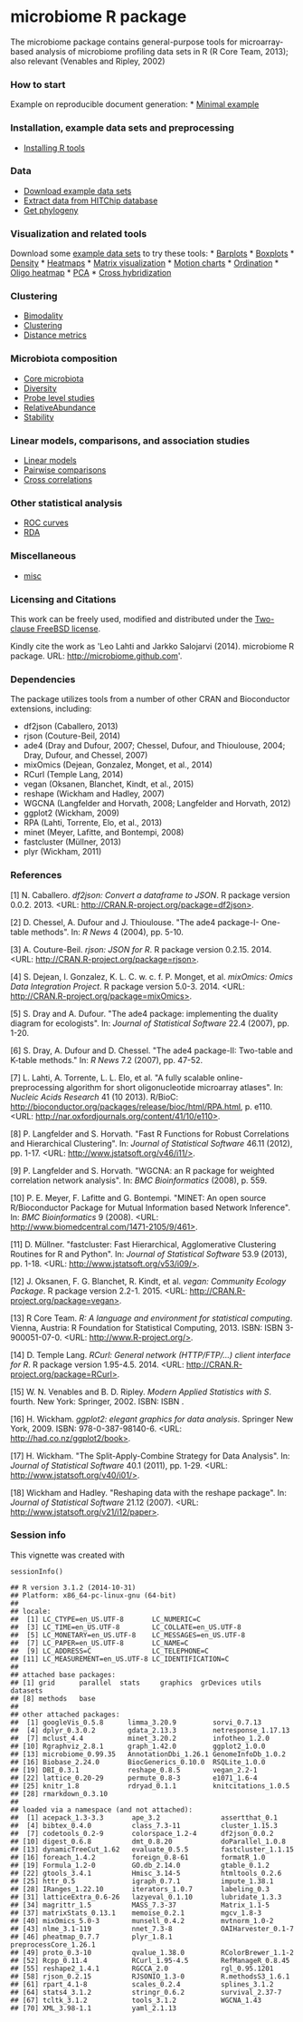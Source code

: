 <!--
  %\VignetteEngine{knitr::rmarkdown}
  %\VignetteIndexEntry{microbiome tutorial}
  %\usepackage[utf8]{inputenc}
-->




microbiome R package
====================

The microbiome package contains general-purpose tools for microarray-based analysis of microbiome profiling data sets in R (R Core Team, 2013); also relevant (Venables and Ripley, 2002)

### How to start

Example on reproducible document generation:
\* [Minimal example](Template.Rmd)

### Installation, example data sets and preprocessing

-   [Installing R tools](Installation.md)

### Data

-   [Download example data sets](Data.md)
-   [Extract data from HITChip database](Preprocessing.md)
-   [Get phylogeny](Phylogeny.md)

### Visualization and related tools

Download some [example data sets](Data.md) to try these tools: \* [Barplots](Barplots.md) \* [Boxplots](Boxplots.md) \* [Density](Density.md) \* [Heatmaps](Heatmap.md) \* [Matrix visualization](Matrix-visualization.md) \* [Motion charts](Motionchart.md) \* [Ordination](Projections.md) \* [Oligo heatmap](Oligoheatmap.md) \* [PCA](PCA.md) \* [Cross hybridization](Crosshyb.md)

### Clustering

-   [Bimodality](Bimodality.md)
-   [Clustering](Clustering.md)
-   [Distance metrics](Metrics.md)

### Microbiota composition

-   [Core microbiota](Core.md)
-   [Diversity](Diversity.md)
-   [Probe level studies](Probelevel.md)
-   [RelativeAbundance](RelativeAbundance.md)
-   [Stability](Stability.md)

### Linear models, comparisons, and association studies

-   [Linear models](limma.md)
-   [Pairwise comparisons](Comparisons.md)
-   [Cross correlations](Crosscorrelation.md)

### Other statistical analysis

-   [ROC curves](ROC.md)
-   [RDA](RDA.md)

### Miscellaneous

-   [misc](misc.md)

### Licensing and Citations

This work can be freely used, modified and distributed under the [Two-clause FreeBSD license](http://en.wikipedia.org/wiki/BSD_licenses).

Kindly cite the work as 'Leo Lahti and Jarkko Salojarvi (2014). microbiome R package. URL: <http://microbiome.github.com>'.

### Dependencies

The package utilizes tools from a number of other CRAN and Bioconductor extensions, including:

-   df2json (Caballero, 2013)
-   rjson (Couture-Beil, 2014)
-   ade4 (Dray and Dufour, 2007; Chessel, Dufour, and Thioulouse, 2004; Dray, Dufour, and Chessel, 2007)
-   mixOmics (Dejean, Gonzalez, Monget, et al., 2014)
-   RCurl (Temple Lang, 2014)
-   vegan (Oksanen, Blanchet, Kindt, et al., 2015)
-   reshape (Wickham and Hadley, 2007)
-   WGCNA (Langfelder and Horvath, 2008; Langfelder and Horvath, 2012)
-   ggplot2 (Wickham, 2009)
-   RPA (Lahti, Torrente, Elo, et al., 2013)
-   minet (Meyer, Lafitte, and Bontempi, 2008)
-   fastcluster (Müllner, 2013)
-   plyr (Wickham, 2011)

### References

[1] N. Caballero. *df2json: Convert a dataframe to JSON*. R package version 0.0.2. 2013. <URL:
http://CRAN.R-project.org/package=df2json>.

[2] D. Chessel, A. Dufour and J. Thioulouse. "The ade4 package-I- One-table methods". In: *R News* 4 (2004), pp. 5-10.

[3] A. Couture-Beil. *rjson: JSON for R*. R package version 0.2.15. 2014. <URL: http://CRAN.R-project.org/package=rjson>.

[4] S. Dejean, I. Gonzalez, K. L. C. w. c. f. P. Monget, et al. *mixOmics: Omics Data Integration Project*. R package version 5.0-3. 2014. <URL: http://CRAN.R-project.org/package=mixOmics>.

[5] S. Dray and A. Dufour. "The ade4 package: implementing the duality diagram for ecologists". In: *Journal of Statistical Software* 22.4 (2007), pp. 1-20.

[6] S. Dray, A. Dufour and D. Chessel. "The ade4 package-II: Two-table and K-table methods." In: *R News* 7.2 (2007), pp. 47-52.

[7] L. Lahti, A. Torrente, L. L. Elo, et al. "A fully scalable online-preprocessing algorithm for short oligonucleotide microarray atlases". In: *Nucleic Acids Research* 41 (10 2013). R/BioC: <http://bioconductor.org/packages/release/bioc/html/RPA.html>, p. e110. <URL: http://nar.oxfordjournals.org/content/41/10/e110>.

[8] P. Langfelder and S. Horvath. "Fast R Functions for Robust Correlations and Hierarchical Clustering". In: *Journal of Statistical Software* 46.11 (2012), pp. 1-17. <URL:
http://www.jstatsoft.org/v46/i11/>.

[9] P. Langfelder and S. Horvath. "WGCNA: an R package for weighted correlation network analysis". In: *BMC Bioinformatics* (2008), p. 559.

[10] P. E. Meyer, F. Lafitte and G. Bontempi. "MINET: An open source R/Bioconductor Package for Mutual Information based Network Inference". In: *BMC Bioinformatics* 9 (2008). <URL:
http://www.biomedcentral.com/1471-2105/9/461>.

[11] D. Müllner. "fastcluster: Fast Hierarchical, Agglomerative Clustering Routines for R and Python". In: *Journal of Statistical Software* 53.9 (2013), pp. 1-18. <URL:
http://www.jstatsoft.org/v53/i09/>.

[12] J. Oksanen, F. G. Blanchet, R. Kindt, et al. *vegan: Community Ecology Package*. R package version 2.2-1. 2015. <URL:
http://CRAN.R-project.org/package=vegan>.

[13] R Core Team. *R: A language and environment for statistical computing*. Vienna, Austria: R Foundation for Statistical Computing, 2013. ISBN: ISBN 3-900051-07-0. <URL:
http://www.R-project.org/>.

[14] D. Temple Lang. *RCurl: General network (HTTP/FTP/...) client interface for R*. R package version 1.95-4.5. 2014. <URL:
http://CRAN.R-project.org/package=RCurl>.

[15] W. N. Venables and B. D. Ripley. *Modern Applied Statistics with S*. fourth. New York: Springer, 2002. ISBN: ISBN .

[16] H. Wickham. *ggplot2: elegant graphics for data analysis*. Springer New York, 2009. ISBN: 978-0-387-98140-6. <URL:
http://had.co.nz/ggplot2/book>.

[17] H. Wickham. "The Split-Apply-Combine Strategy for Data Analysis". In: *Journal of Statistical Software* 40.1 (2011), pp. 1-29. <URL: http://www.jstatsoft.org/v40/i01/>.

[18] Wickham and Hadley. "Reshaping data with the reshape package". In: *Journal of Statistical Software* 21.12 (2007). <URL: http://www.jstatsoft.org/v21/i12/paper>.

### Session info

This vignette was created with

``` {.r}
sessionInfo()
```

    ## R version 3.1.2 (2014-10-31)
    ## Platform: x86_64-pc-linux-gnu (64-bit)
    ## 
    ## locale:
    ##  [1] LC_CTYPE=en_US.UTF-8       LC_NUMERIC=C              
    ##  [3] LC_TIME=en_US.UTF-8        LC_COLLATE=en_US.UTF-8    
    ##  [5] LC_MONETARY=en_US.UTF-8    LC_MESSAGES=en_US.UTF-8   
    ##  [7] LC_PAPER=en_US.UTF-8       LC_NAME=C                 
    ##  [9] LC_ADDRESS=C               LC_TELEPHONE=C            
    ## [11] LC_MEASUREMENT=en_US.UTF-8 LC_IDENTIFICATION=C       
    ## 
    ## attached base packages:
    ## [1] grid      parallel  stats     graphics  grDevices utils     datasets 
    ## [8] methods   base     
    ## 
    ## other attached packages:
    ##  [1] googleVis_0.5.8      limma_3.20.9         sorvi_0.7.13        
    ##  [4] dplyr_0.3.0.2        gdata_2.13.3         netresponse_1.17.13 
    ##  [7] mclust_4.4           minet_3.20.2         infotheo_1.2.0      
    ## [10] Rgraphviz_2.8.1      graph_1.42.0         ggplot2_1.0.0       
    ## [13] microbiome_0.99.35   AnnotationDbi_1.26.1 GenomeInfoDb_1.0.2  
    ## [16] Biobase_2.24.0       BiocGenerics_0.10.0  RSQLite_1.0.0       
    ## [19] DBI_0.3.1            reshape_0.8.5        vegan_2.2-1         
    ## [22] lattice_0.20-29      permute_0.8-3        e1071_1.6-4         
    ## [25] knitr_1.8            rdryad_0.1.1         knitcitations_1.0.5 
    ## [28] rmarkdown_0.3.10    
    ## 
    ## loaded via a namespace (and not attached):
    ##  [1] acepack_1.3-3.3       ape_3.2               assertthat_0.1       
    ##  [4] bibtex_0.4.0          class_7.3-11          cluster_1.15.3       
    ##  [7] codetools_0.2-9       colorspace_1.2-4      df2json_0.0.2        
    ## [10] digest_0.6.8          dmt_0.8.20            doParallel_1.0.8     
    ## [13] dynamicTreeCut_1.62   evaluate_0.5.5        fastcluster_1.1.15   
    ## [16] foreach_1.4.2         foreign_0.8-61        formatR_1.0          
    ## [19] Formula_1.2-0         GO.db_2.14.0          gtable_0.1.2         
    ## [22] gtools_3.4.1          Hmisc_3.14-5          htmltools_0.2.6      
    ## [25] httr_0.5              igraph_0.7.1          impute_1.38.1        
    ## [28] IRanges_1.22.10       iterators_1.0.7       labeling_0.3         
    ## [31] latticeExtra_0.6-26   lazyeval_0.1.10       lubridate_1.3.3      
    ## [34] magrittr_1.5          MASS_7.3-37           Matrix_1.1-5         
    ## [37] matrixStats_0.13.1    memoise_0.2.1         mgcv_1.8-3           
    ## [40] mixOmics_5.0-3        munsell_0.4.2         mvtnorm_1.0-2        
    ## [43] nlme_3.1-119          nnet_7.3-8            OAIHarvester_0.1-7   
    ## [46] pheatmap_0.7.7        plyr_1.8.1            preprocessCore_1.26.1
    ## [49] proto_0.3-10          qvalue_1.38.0         RColorBrewer_1.1-2   
    ## [52] Rcpp_0.11.4           RCurl_1.95-4.5        RefManageR_0.8.45    
    ## [55] reshape2_1.4.1        RGCCA_2.0             rgl_0.95.1201        
    ## [58] rjson_0.2.15          RJSONIO_1.3-0         R.methodsS3_1.6.1    
    ## [61] rpart_4.1-8           scales_0.2.4          splines_3.1.2        
    ## [64] stats4_3.1.2          stringr_0.6.2         survival_2.37-7      
    ## [67] tcltk_3.1.2           tools_3.1.2           WGCNA_1.43           
    ## [70] XML_3.98-1.1          yaml_2.1.13
